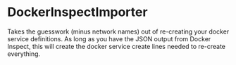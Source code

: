 # DockerInspectImporter
Takes the guesswork (minus network names) out of re-creating your docker service definitions. As long as you have the JSON output from Docker Inspect, this will create the docker service create lines needed to re-create everything. 
